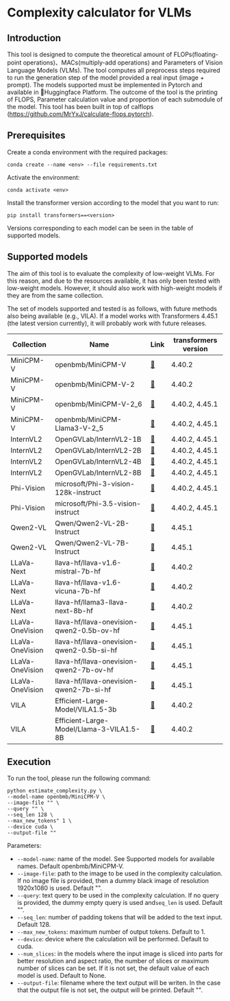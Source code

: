 # Complexity calculator for VLMs

## Introduction
This tool is designed to compute the theoretical amount of FLOPs(floating-point operations)、MACs(multiply-add operations) and Parameters of Vision Language Models (VLMs). The tool computes all preprocess steps required to run the generation step of the model provided a real input (image + prompt). The models supported must be implemented in Pytorch and available in 🤗Huggingface Platform. The outcome of the tool is the printing of FLOPS, Parameter calculation value and proportion of each submodule of the model. This tool has been built in top of calflops (https://github.com/MrYxJ/calculate-flops.pytorch).

## Prerequisites
Create a conda environment with the required packages:
```
conda create --name <env> --file requirements.txt
```

Activate the environment:
```
conda activate <env>
```

Install the transformer version according to the model that you want to run:
```
pip install transformers==<version>
```
Versions corresponding to each model can be seen in the table of supported models.

## Supported models

The aim of this tool is to evaluate the complexity of low-weight VLMs. For this reason, and due to the resources available, it has only been tested with low-weight models. However, it should also work with high-weight models if they are from the same collection.

The set of models supported and tested is as follows, with future methods also being available (e.g., VILA). If a model works with Transformers 4.45.1 (the latest version currently), it will probably work with future releases.

| Collection      | Name                                      | Link                                                                   | transformers version |
| --------------- | ----------------------------------------- | ---------------------------------------------------------------------- | -------------------- |
| MiniCPM-V       | openbmb/MiniCPM-V                         | [🤗](https://huggingface.co/openbmb/MiniCPM-V)                         | 4.40.2               |
| MiniCPM-V       | openbmb/MiniCPM-V-2                       | [🤗](https://huggingface.co/openbmb/MiniCPM-V-2)                       | 4.40.2               |
| MiniCPM-V       | openbmb/MiniCPM-V-2_6                     | [🤗](https://huggingface.co/openbmb/MiniCPM-V-2_6)                     | 4.40.2, 4.45.1       |
| MiniCPM-V       | openbmb/MiniCPM-Llama3-V-2_5              | [🤗](https://huggingface.co/openbmb/MiniCPM-Llama3-V-2_5)              | 4.40.2, 4.45.1       |
| InternVL2       | OpenGVLab/InternVL2-1B                    | [🤗](https://huggingface.co/OpenGVLab/InternVL2-1B)                    | 4.40.2, 4.45.1       |
| InternVL2       | OpenGVLab/InternVL2-2B                    | [🤗](https://huggingface.co/OpenGVLab/InternVL2-2B)                    | 4.40.2, 4.45.1       |
| InternVL2       | OpenGVLab/InternVL2-4B                    | [🤗](https://huggingface.co/OpenGVLab/InternVL2-4B)                    | 4.40.2, 4.45.1       |
| InternVL2       | OpenGVLab/InternVL2-8B                    | [🤗](https://huggingface.co/OpenGVLab/InternVL2-8B)                    | 4.40.2, 4.45.1       |
| Phi-Vision      | microsoft/Phi-3-vision-128k-instruct      | [🤗](https://huggingface.co/microsoft/Phi-3.5-vision-instruct)         | 4.40.2, 4.45.1       |
| Phi-Vision      | microsoft/Phi-3.5-vision-instruct         | [🤗](https://huggingface.co/microsoft/Phi-3-vision-128k-instruct)      | 4.40.2, 4.45.1       |
| Qwen2-VL        | Qwen/Qwen2-VL-2B-Instruct                 | [🤗](https://huggingface.co/Qwen/Qwen2-VL-2B-Instruct)                 | 4.45.1               |
| Qwen2-VL        | Qwen/Qwen2-VL-7B-Instruct                 | [🤗](https://huggingface.co/Qwen/Qwen2-VL-7B-Instruct)                 | 4.45.1               |
| LLaVa-Next      | llava-hf/llava-v1.6-mistral-7b-hf         | [🤗](https://huggingface.co/llava-hf/llava-v1.6-mistral-7b-hf)         | 4.40.2               |
| LLaVa-Next      | llava-hf/llava-v1.6-vicuna-7b-hf          | [🤗](https://huggingface.co/llava-hf/llava-v1.6-vicuna-7b-hf)          | 4.40.2               |
| LLaVa-Next      | llava-hf/llama3-llava-next-8b-hf          | [🤗](https://huggingface.co/llava-hf/llama3-llava-next-8b-hf)          | 4.40.2               |
| LLaVa-OneVision | llava-hf/llava-onevision-qwen2-0.5b-ov-hf | [🤗](https://huggingface.co/llava-hf/llava-onevision-qwen2-0.5b-ov-hf) | 4.45.1               |
| LLaVa-OneVision | llava-hf/llava-onevision-qwen2-0.5b-si-hf | [🤗](https://huggingface.co/llava-hf/llava-onevision-qwen2-0.5b-si-hf) | 4.45.1               |
| LLaVa-OneVision | llava-hf/llava-onevision-qwen2-7b-ov-hf   | [🤗](https://huggingface.co/llava-hf/llava-onevision-qwen2-7b-ov-hf)   | 4.45.1               |
| LLaVa-OneVision | llava-hf/llava-onevision-qwen2-7b-si-hf   | [🤗](https://huggingface.co/llava-hf/llava-onevision-qwen2-7b-si-hf)   | 4.45.1               |
| VILA            | Efficient-Large-Model/VILA1.5-3b          | [🤗](https://huggingface.co/Efficient-Large-Model/VILA1.5-3b)          | 4.40.2               |
| VILA            | Efficient-Large-Model/Llama-3-VILA1.5-8B  | [🤗](https://huggingface.co/Efficient-Large-Model/Llama-3-VILA1.5-8B)  | 4.40.2               |

## Execution
To run the tool, please run the following command:
```
python estimate_complexity.py \
--model-name openbmb/MiniCPM-V \
--image-file "" \
--query "" \
--seq_len 128 \
--max_new_tokens" 1 \
--device cuda \
--output-file ""
```

Parameters:
* `--model-name`: name of the model. See Supported models for available names. Default openbmb/MiniCPM-V.
* `--image-file`: path to the image to be used in the complexity calculation. If no image file is provided, then a dummy black image of resolution 1920x1080 is used. Default "".
* `--query`: text query to be used in the complexity calculation. If no query is provided, the dummy empty query is used and`seq_len` is used. Default "".
* `--seq_len`: number of padding tokens that will be added to the text input. Default 128.
* `--max_new_tokens`: maximum number of output tokens. Default to 1.
* `--device`: device where the calculation will be performed. Default to cuda.
* `--num_slices`: in the models where the input image is sliced into parts for better resolution and aspect ratio, the number of slices or maximum number of slices can be set. If it is not set, the default value of each model is used. Default to None.
* `--output-file`: filename where the text output will be writen. In the case that the output file is not set, the output will be printed. Default "".
